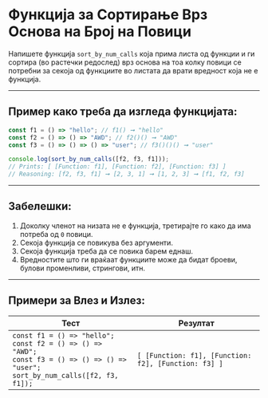 # Функција за Сортирање Врз Основа на Број на Повици

Напишете функција `sort_by_num_calls` која прима листа од функции и ги сортира (во растечки редослед) врз основа на тоа колку повици се потребни за секоја од функциите во листата да врати вредност која не е функција.

---

## Пример како треба да изгледа функцијата:

```javascript
const f1 = () => "hello"; // f1() ➞ "hello"
const f2 = () => () => "AWD"; // f2()() ➞ "AWD"
const f3 = () => () => () => "user"; // f3()()() ➞ "user"

console.log(sort_by_num_calls([f2, f3, f1]));
// Prints: [ [Function: f1], [Function: f2], [Function: f3] ]
// Reasoning: [f2, f3, f1] ➞ [2, 3, 1] ➞ [1, 2, 3] ➞ [f1, f2, f3]
```

---

## Забелешки:

1. Доколку членот на низата не е функција, третирајте го како да има потреба од `0` повици.
2. Секоја функција се повикува без аргументи.
3. Секоја функција треба да се повика барем еднаш.
4. Вредностите што ги враќаат функциите може да бидат броеви, булови променливи, стрингови, итн.

---

## Примери за Влез и Излез:

| Тест                                                                                                                                         | Резултат                                              |
|----------------------------------------------------------------------------------------------------------------------------------------------|-------------------------------------------------------|
| `const f1 = () => "hello";` <br>`const f2 = () => () => "AWD";` <br>`const f3 = () => () => () => "user";` <br>`sort_by_num_calls([f2, f3, f1]);` | `[ [Function: f1], [Function: f2], [Function: f3] ]` |
